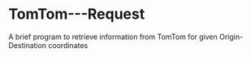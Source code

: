 # TomTom---Request
A brief program to retrieve information from TomTom for given Origin-Destination coordinates

